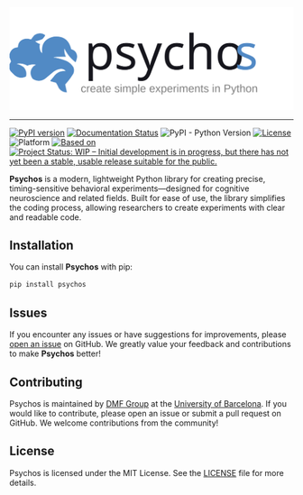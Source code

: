 
<p align="center">
  <a href="https://github.com/memory-formation/psychos">
    <picture>
        <source media="(prefers-color-scheme: dark)" srcset="https://github.com/memory-formation/psychos/raw/main/docs/assets/psychos-dark.svg">
        <img alt="psychos" src="https://github.com/memory-formation/psychos/raw/main/docs/assets/psychos.svg">
    </picture>
  </a>
</p>

------

[![PyPI version](https://badge.fury.io/py/psychos.svg)](https://pypi.org/project/psychos/)
[![Documentation Status](https://readthedocs.org/projects/psychos/badge/?version=latest)](https://psychos.readthedocs.io/en/latest/?badge=latest)
![PyPI - Python Version](https://img.shields.io/pypi/pyversions/psychos)
[![License](https://img.shields.io/badge/license-MIT-green.svg)](https://github.com/memory-formation/psychos/blob/main/LICENSE)
![Platform](https://img.shields.io/badge/platform-Windows%20|%20OS%20X%20|%20Linux-blue.svg)
[![Based on](https://img.shields.io/badge/based%20on-Pyglet-orange.svg)](https://pyglet.org/)
[![Project Status: WIP – Initial development is in progress, but there has not yet been a stable, usable release suitable for the public.](https://www.repostatus.org/badges/latest/wip.svg)](https://www.repostatus.org/#wip)

**Psychos** is a modern, lightweight Python library for creating precise, timing-sensitive behavioral experiments—designed for cognitive neuroscience and related fields. 
Built for ease of use, the library simplifies the coding process, allowing researchers to create experiments with clear and readable code.


## Installation

You can install **Psychos** with pip:

```bash
pip install psychos
```

## Issues

If you encounter any issues or have suggestions for improvements, please [open an issue](https://github.com/memory-formation/psychos/issues) on GitHub. We greatly value your feedback and contributions to make **Psychos** better!

## Contributing

Psychos is maintained by [DMF Group](https://brainvitge.org/groups/memory_formation/) at the [University of Barcelona](https://web.ub.edu/en/web/ub/). If you would like to contribute, please open an issue or submit a pull request on GitHub. We welcome contributions from the community!

## License

Psychos is licensed under the MIT License. See the [LICENSE](LICENSE) file for more details.

